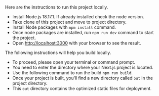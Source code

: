 Here are the instructions to run this project locally.

- Install Node.js 18.17.1. If already installed check the node version.
- Take clone of this project and move to project directory.
- Install Node packages with `npm install` command.
- Once node packages are installed, run `npm run dev` command to start the project.
- Open [http://localhost:3000](http://localhost:3000) with your browser to see the result.


The following instructions will help you build locally.

- To proceed, please open your terminal or command prompt.
- You need to enter the directory where your Next.js project is located.
- Use the following command to run the build `npm run build`.
- Once your project is built, you'll find a new directory called `out` in the project directory.
- This `out` directory contains the optimized static files for deployment.
